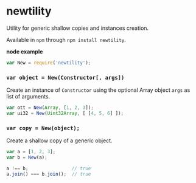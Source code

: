 # newtility
Utility for generic shallow copies and instances creation.

Available in `npm` through `npm install newtility`.

**node example**
```js
var New = require('newtility');
```

### `var object = New(Constructor[, args])`
Create an instance of `Constructor` using the optional Array object `args` as list of arguments.
```js
var ott = New(Array, [1, 2, 3]);
var ui32 = New(Uint32Array, [ [4, 5, 6] ]);
```


### `var copy = New(object);`
Create a shallow copy of a generic object.
```js
var a = [1, 2, 3];
var b = New(a);

a !== b;                // true
a.join() === b.join();  // true
```
